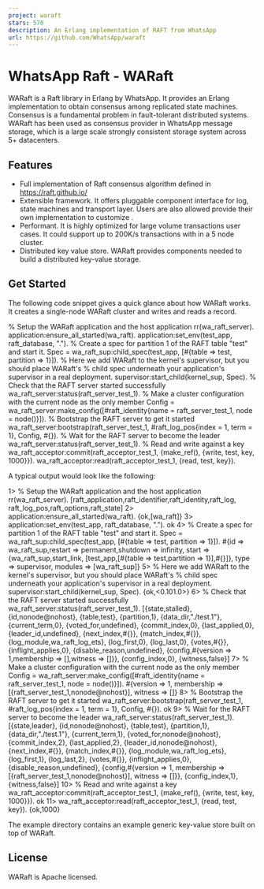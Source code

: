 ```yaml
---
project: waraft
stars: 578
description: An Erlang implementation of RAFT from WhatsApp
url: https://github.com/WhatsApp/waraft
---
```


WhatsApp Raft - WARaft
======================

WARaft is a Raft library in Erlang by WhatsApp. It provides an Erlang implementation to obtain consensus among replicated state machines. Consensus is a fundamental problem in fault-tolerant distributed systems. WARaft has been used as consensus provider in WhatsApp message storage, which is a large scale strongly consistent storage system across 5+ datacenters.

Features
--------

-   Full implementation of Raft consensus algorithm defined in https://raft.github.io/
-   Extensible framework. It offers pluggable component interface for log, state machines and transport layer. Users are also allowed provide their own implementation to customize .
-   Performant. It is highly optimized for large volume transactions user cases. It could support up to 200K/s transactions with in a 5 node cluster.
-   Distributed key value store. WARaft provides components needed to build a distributed key-value storage.

Get Started
-----------

The following code snippet gives a quick glance about how WARaft works. It creates a single-node WARaft cluster and writes and reads a record.

% Setup the WARaft application and the host application
rr(wa\_raft\_server).
application:ensure\_all\_started(wa\_raft).
application:set\_env(test\_app, raft\_database, ".").
% Create a spec for partition 1 of the RAFT table "test" and start it.
Spec \= wa\_raft\_sup:child\_spec(test\_app, \[#{table \=> test, partition \=> 1}\]).
% Here we add WARaft to the kernel's supervisor, but you should place WARaft's
% child spec underneath your application's supervisor in a real deployment.
supervisor:start\_child(kernel\_sup, Spec).
% Check that the RAFT server started successfully
wa\_raft\_server:status(raft\_server\_test\_1).
% Make a cluster configuration with the current node as the only member
Config \= wa\_raft\_server:make\_config(\[#raft\_identity{name \= raft\_server\_test\_1, node \= node()}\]).
% Bootstrap the RAFT server to get it started
wa\_raft\_server:bootstrap(raft\_server\_test\_1, #raft\_log\_pos{index \= 1, term \= 1}, Config, #{}).
% Wait for the RAFT server to become the leader
wa\_raft\_server:status(raft\_server\_test\_1).
% Read and write against a key
wa\_raft\_acceptor:commit(raft\_acceptor\_test\_1, {make\_ref(), {write, test, key, 1000}}).
wa\_raft\_acceptor:read(raft\_acceptor\_test\_1, {read, test, key}).

A typical output would look like the following:

1\> % Setup the WARaft application and the host application
   rr(wa\_raft\_server).
\[raft\_application,raft\_identifier,raft\_identity,raft\_log,
 raft\_log\_pos,raft\_options,raft\_state\]
2\> application:ensure\_all\_started(wa\_raft).
{ok,\[wa\_raft\]}
3\> application:set\_env(test\_app, raft\_database, ".").
ok
4\> % Create a spec for partition 1 of the RAFT table "test" and start it.
   Spec \= wa\_raft\_sup:child\_spec(test\_app, \[#{table \=> test, partition \=> 1}\]).
#{id \=> wa\_raft\_sup,restart \=> permanent,shutdown \=> infinity,
  start \=>
      {wa\_raft\_sup,start\_link,
                   \[test\_app,\[#{table \=> test,partition \=> 1}\],#{}\]},
  type \=> supervisor,
  modules \=> \[wa\_raft\_sup\]}
5\> % Here we add WARaft to the kernel's supervisor, but you should place WARaft's
   % child spec underneath your application's supervisor in a real deployment.
   supervisor:start\_child(kernel\_sup, Spec).
{ok,<0.101.0\>}
6\> % Check that the RAFT server started successfully
   wa\_raft\_server:status(raft\_server\_test\_1).
\[{state,stalled},
 {id,nonode@nohost},
 {table,test},
 {partition,1},
 {data\_dir,"./test.1"},
 {current\_term,0},
 {voted\_for,undefined},
 {commit\_index,0},
 {last\_applied,0},
 {leader\_id,undefined},
 {next\_index,#{}},
 {match\_index,#{}},
 {log\_module,wa\_raft\_log\_ets},
 {log\_first,0},
 {log\_last,0},
 {votes,#{}},
 {inflight\_applies,0},
 {disable\_reason,undefined},
 {config,#{version \=> 1,membership \=> \[\],witness \=> \[\]}},
 {config\_index,0},
 {witness,false}\]
7\> % Make a cluster configuration with the current node as the only member
   Config \= wa\_raft\_server:make\_config(\[#raft\_identity{name \= raft\_server\_test\_1, node \= node()}\]).
#{version \=> 1,
  membership \=> \[{raft\_server\_test\_1,nonode@nohost}\],
  witness \=> \[\]}
8\> % Bootstrap the RAFT server to get it started
   wa\_raft\_server:bootstrap(raft\_server\_test\_1, #raft\_log\_pos{index \= 1, term \= 1}, Config, #{}).
ok
9\> % Wait for the RAFT server to become the leader
   wa\_raft\_server:status(raft\_server\_test\_1).
\[{state,leader},
 {id,nonode@nohost},
 {table,test},
 {partition,1},
 {data\_dir,"./test.1"},
 {current\_term,1},
 {voted\_for,nonode@nohost},
 {commit\_index,2},
 {last\_applied,2},
 {leader\_id,nonode@nohost},
 {next\_index,#{}},
 {match\_index,#{}},
 {log\_module,wa\_raft\_log\_ets},
 {log\_first,1},
 {log\_last,2},
 {votes,#{}},
 {inflight\_applies,0},
 {disable\_reason,undefined},
 {config,#{version \=> 1,
           membership \=> \[{raft\_server\_test\_1,nonode@nohost}\],
           witness \=> \[\]}},
 {config\_index,1},
 {witness,false}\]
10\> % Read and write against a key
    wa\_raft\_acceptor:commit(raft\_acceptor\_test\_1, {make\_ref(), {write, test, key, 1000}}).
ok
11\> wa\_raft\_acceptor:read(raft\_acceptor\_test\_1, {read, test, key}).
{ok,1000}

The example directory contains an example generic key-value store built on top of WARaft.

License
-------

WARaft is Apache licensed.
